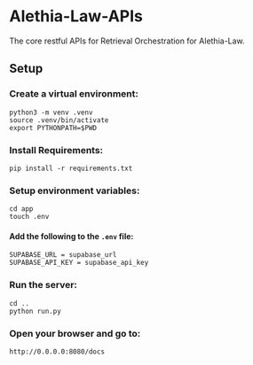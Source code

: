 # Alethia-Law-APIs
The core restful APIs for Retrieval Orchestration for Alethia-Law.

## Setup

### Create a virtual environment:

```
python3 -m venv .venv
source .venv/bin/activate
export PYTHONPATH=$PWD
```

### Install Requirements:

`pip install -r requirements.txt`

### Setup environment variables:

```
cd app
touch .env
```

#### Add the following to the `.env` file:

```
SUPABASE_URL = supabase_url
SUPABASE_API_KEY = supabase_api_key
```

### Run the server:

```
cd ..
python run.py
```

### Open your browser and go to:

`http://0.0.0.0:8080/docs`

